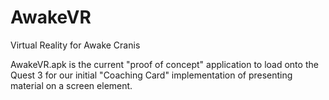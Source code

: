 # AwakeVR
Virtual Reality for Awake Cranis

AwakeVR.apk is the current "proof of concept" application to load onto the Quest 3 for our initial "Coaching Card" implementation of presenting material on a screen element.


